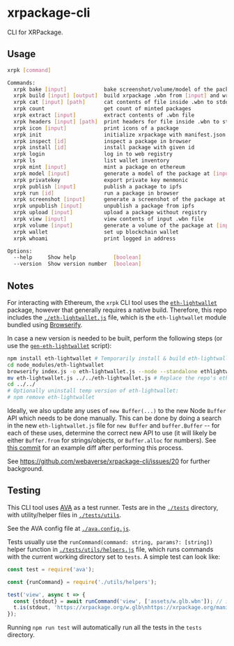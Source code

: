 # xrpackage-cli

CLI for XRPackage.

## Usage

```bash
xrpk [command]

Commands:
  xrpk bake [input]            bake screenshot/volume/model of the package at [input]
  xrpk build [input] [output]  build xrpackage .wbn from [input] and write to [output]
  xrpk cat [input] [path]      cat contents of file inside .wbn to stdout
  xrpk count                   get count of minted packages
  xrpk extract [input]         extract contents of .wbn file
  xrpk headers [input] [path]  print headers for file inside .wbn to stdout
  xrpk icon [input]            print icons of a package
  xrpk init                    initialize xrpackage with manifest.json
  xrpk inspect [id]            inspect a package in browser
  xrpk install [id]            install package with given id
  xrpk login                   log in to web registry
  xrpk ls                      list wallet inventory
  xrpk mint [input]            mint a package on ethereum
  xrpk model [input]           generate a model of the package at [input]
  xrpk privatekey              export private key menmonic
  xrpk publish [input]         publish a package to ipfs
  xrpk run [id]                run a package in browser
  xrpk screenshot [input]      generate a screenshot of the package at [input]
  xrpk unpublish [input]       unpublish a package from ipfs
  xrpk upload [input]          upload a package without registry
  xrpk view [input]            view contents of input .wbn file
  xrpk volume [input]          generate a volume of the package at [input]
  xrpk wallet                  set up blockchain wallet
  xrpk whoami                  print logged in address

Options:
  --help     Show help            [boolean]
  --version  Show version number  [boolean]
```

## Notes

For interacting with Ethereum, the `xrpk` CLI tool uses the [`eth-lightwallet`](https://github.com/ConsenSys/eth-lightwallet/) package, however that generally requires a native build. Therefore, this repo includes the [`./eth-lightwallet.js`](./eth-lightwallet.js) file, which is the `eth-lightwallet` module bundled using [Browserify](http://browserify.org/).

In case a new version is needed to be built, perform the following steps (or use the [`gen-eth-lightwallet`](./gen-eth-lightwallet) script):

```bash
npm install eth-lightwallet # Temporarily install & build eth-lightwallet locally
cd node_modules/eth-lightwallet
browserify index.js -o eth-lightwallet.js --node --standalone ethlightwallet # Bundle the module
mv eth-lightwallet.js ../../eth-lightwallet.js # Replace the repo's eth-lightwallet.js file
cd ../../
# Optionally uninstall temp version of eth-lightwallet:
# npm remove eth-lightwallet
```

Ideally, we also update any uses of `new Buffer(...)` to the new Node `Buffer` API which needs to be done manually. This can be done by doing a search in the new `eth-lightwallet.js` file for `new Buffer` and `buffer.Buffer` -- for each of these uses, determine the correct new API to use (it will likely be either `Buffer.from` for strings/objects, or `Buffer.alloc` for numbers). See [this commit](https://github.com/webaverse/xrpackage-cli/pull/29/commits/a7232ac5813d489ae5244df5b0c67b0a8e802bc8) for an example diff after performing this process.

See https://github.com/webaverse/xrpackage-cli/issues/20 for further background.

## Testing

This CLI tool uses [AVA](https://github.com/avajs/ava) as a test runner. Tests are in the [`./tests`](./tests) directory, with utility/helper files in [`./tests/utils`](./tests/utils).

See the AVA config file at [`./ava.config.js`](./ava.config.js).

Tests usually use the `runCommand(command: string, params?: [string])` helper function in [`./tests/utils/helpers.js`](./tests/utils/helpers.js) file, which runs commands with the current working directory set to `tests`. A simple test can look like:

```js
const test = require('ava');

const {runCommand} = require('./utils/helpers');

test('view', async t => {
  const {stdout} = await runCommand('view', ['assets/w.glb.wbn']); // i.e. ./tests/assets/w.glb.wbn
  t.is(stdout, 'https://xrpackage.org/w.glb\nhttps://xrpackage.org/manifest.json\n');
});
```

Running `npm run test` will automatically run all the tests in the `tests` directory.
